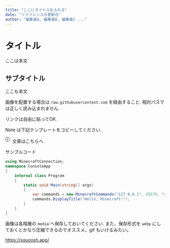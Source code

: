 ```yaml
---
title: "ここにタイトルを入れる"
date: "リファレンスの更新日"
author: "編集者A, 編集者B, 編集者C ..."
---
```


# タイトル
ここは本文

## サブタイトル
ここも本文

画像を配置する場合は `raw.githubusercontent.com` を経由すること. 相対パスでは正しく読み込まれません.

リンクは自由に貼ってOK.

Note は下記テンプレートをコピーしてください.

<div class="alert alert-info" role="alert">
    <svg xmlns="http://www.w3.org/2000/svg" width="18" height="18" fill="currentColor" class="bi bi-info-circle" viewBox="0 0 20 20">
        <path d="M8 15A7 7 0 1 1 8 1a7 7 0 0 1 0 14zm0 1A8 8 0 1 0 8 0a8 8 0 0 0 0 16z" />
        <path d="m8.93 6.588-2.29.287-.082.38.45.083c.294.07.352.176.288.469l-.738 3.468c-.194.897.105 1.319.808 1.319.545 0 1.178-.252 1.465-.598l.088-.416c-.2.176-.492.246-.686.246-.275 0-.375-.193-.304-.533L8.93 6.588zM9 4.5a1 1 0 1 1-2 0 1 1 0 0 1 2 0z" />
    </svg>
    文章はこちらへ
</div>

サンプルコード

```cs:Program.cs
using MinecraftConnection;
namespace ConsoleApp
{
    internal class Program
    {
        static void Main(string[] args)
        {
            var commands = new MinecraftCommands("127.0.0.1", 25575, "minecraft");
            commands.DisplayTitle("Hello, Minecraft!");
        }
    }
}
```

画像は各階層の `media` へ保存しておいてください. また、保存形式を `webp` にしておくとかなり圧縮できるのでオススメ。gif もいけるみたい。

https://squoosh.app/